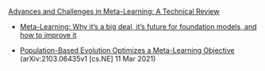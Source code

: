 [Advances and Challenges in Meta-Learning: A Technical Review](https://arxiv.org/pdf/2307.04722)

- [Meta-Learning: Why it’s a big deal, it’s future for foundation models, and how to improve it](https://machine-learning-made-simple.medium.com/meta-learning-why-its-a-big-deal-it-s-future-for-foundation-models-and-how-to-improve-it-c70b8be2931b)

- [Population-Based Evolution Optimizes a Meta-Learning Objective](https://arxiv.org/pdf/2103.06435)
(arXiv:2103.06435v1 [cs.NE] 11 Mar 2021)
